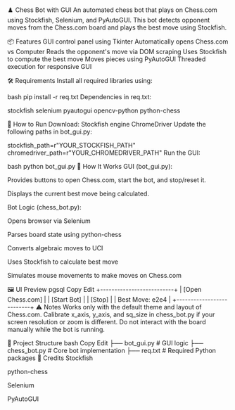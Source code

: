 ♟️ Chess Bot with GUI
An automated chess bot that plays on Chess.com using Stockfish, Selenium, and PyAutoGUI. This bot detects opponent moves from the Chess.com board and plays the best move using Stockfish.

📦 Features
GUI control panel using Tkinter
Automatically opens Chess.com vs Computer
Reads the opponent's move via DOM scraping
Uses Stockfish to compute the best move
Moves pieces using PyAutoGUI
Threaded execution for responsive GUI

🛠 Requirements
Install all required libraries using:

bash
pip install -r req.txt
Dependencies in req.txt:

stockfish
selenium
pyautogui
opencv-python
python-chess

🚀 How to Run
Download:
Stockfish engine
ChromeDriver
Update the following paths in bot_gui.py:

stockfish_path=r"YOUR_STOCKFISH_PATH"
chromedriver_path=r"YOUR_CHROMEDRIVER_PATH"
Run the GUI:

bash
python bot_gui.py
🧠 How It Works
GUI (bot_gui.py):

Provides buttons to open Chess.com, start the bot, and stop/reset it.

Displays the current best move being calculated.

Bot Logic (chess_bot.py):

Opens browser via Selenium

Parses board state using python-chess

Converts algebraic moves to UCI

Uses Stockfish to calculate best move

Simulates mouse movements to make moves on Chess.com

🖼 UI Preview
pgsql
Copy
Edit
+--------------------------+
| [Open Chess.com]        |
| [Start Bot]             |
| [Stop]                  |
| Best Move: e2e4         |
+--------------------------+
⚠️ Notes
Works only with the default theme and layout of Chess.com.
Calibrate x_axis, y_axis, and sq_size in chess_bot.py if your screen resolution or zoom is different.
Do not interact with the board manually while the bot is running.

📁 Project Structure
bash
Copy
Edit
├── bot_gui.py       # GUI logic
├── chess_bot.py     # Core bot implementation
├── req.txt          # Required Python packages
🙏 Credits
Stockfish

python-chess

Selenium

PyAutoGUI

